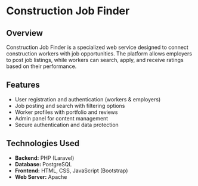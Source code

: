 # Construction Job Finder

## Overview
Construction Job Finder is a specialized web service designed to connect construction workers with job opportunities. The platform allows employers to post job listings, while workers can search, apply, and receive ratings based on their performance.

## Features
- User registration and authentication (workers & employers)
- Job posting and search with filtering options
- Worker profiles with portfolio and reviews
- Admin panel for content management
- Secure authentication and data protection

## Technologies Used
- **Backend:** PHP (Laravel)
- **Database:** PostgreSQL
- **Frontend:** HTML, CSS, JavaScript (Bootstrap)
- **Web Server:** Apache
